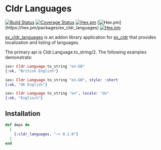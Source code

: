 # Cldr Languages

[![Build Status](https://travis-ci.org/LostKobrakai/cldr_languages.svg?branch=master)](https://travis-ci.org/LostKobrakai/cldr_languages)
[![Coverage Status](https://coveralls.io/repos/github/LostKobrakai/cldr_languages/badge.svg)](https://coveralls.io/github/LostKobrakai/cldr_languages)
[![Hex.pm](https://img.shields.io/hexpm/v/ex_cldr_languages.svg)](https://hex.pm/packages/ex_cldr_languages)
[![Hex.pm](https://img.shields.io/hexpm/dw/ex_cldr_languages.svg?)](https://hex.pm/packages/ex_cldr_languages)
[![Hex.pm](https://img.shields.io/hexpm/l/ex_cldr_languages.svg)](https://hex.pm/packages/ex_cldr_languages)

[ex_cldr_languages](https://github.com/LostKobrakai/cldr_languages) is an addon library application for [ex_cldr](https://hex.pm/packages/ex_cldr) that provides localization and listing of languages.

The primary api is Cldr.Language.to_string/2. The following examples demonstrate:

```elixir
iex> Cldr.Language.to_string "en-GB"
{:ok, "British English"}

iex> Cldr.Language.to_string "en-GB", style: :short
{:ok, "UK English"}

iex> Cldr.Language.to_string "en", locale: "de"
{:ok, "Englisch"}
```

## Installation

```elixir
def deps do
  [
    {:cldr_languages, "~> 0.1.0"}
  ]
end
```

